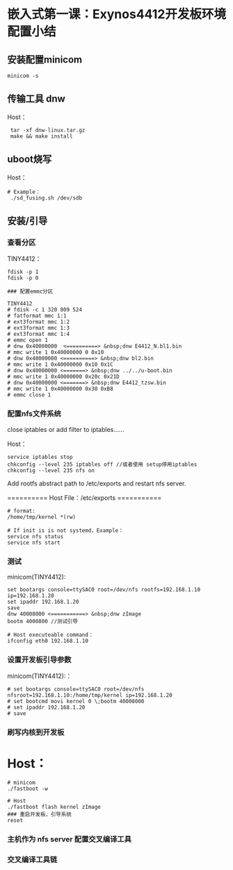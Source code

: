 # 嵌入式第一课：Exynos4412开发板环境配置小结

## 安装配置minicom
    
```
minicom -s
```

## 传输工具 dnw

    
Host：

```
 tar -xf dnw-linux.tar.gz
 make && make install
 ```

## uboot烧写

Host：

```
# Example：
 ./sd_fusing.sh /dev/sdb  
```

## 安装/引导

### 查看分区

    
TINY4412：

```
fdisk -p 1
fdisk -p 0

### 配置emmc分区

TINY4412    
# fdisk -c 1 320 809 524
# fatformat mmc 1:1
# ext3format mmc 1:2
# ext3format mmc 1:3
# ext3format mmc 1:4
# emmc open 1
# dnw 0x40000000  <==========> &nbsp;dnw E4412_N.bl1.bin
# mmc write 1 0x40000000 0 0x10
# dnw 0x40000000 <==========> &nbsp;dnw bl2.bin
# mmc write 1 0x40000000 0x10 0x1C
# dnw 0x40000000 <=======> &nbsp;dnw ../../u-boot.bin
# mmc write 1 0x40000000 0x20c 0x21D
# dnw 0x40000000 <=======> &nbsp;dnw E4412_tzsw.bin
# mmc write 1 0x40000000 0x30 0xB8
# emmc close 1
```
    

### 配置nfs文件系统

close iptables or add filter to iptables......

Host：

```
service iptables stop
chkconfig --level 235 iptables off //或者使用 setup停用iptables
chkconfig --level 235 nfs on
```

Add rootfs abstract path to /etc/exports  and restart nfs server.


========== Host File：/etc/exports ===========

```
# format: 
/home/tmp/kernel *(rw)
```

```
# If init is is not systemd，Example：
service nfs status
service nfs start
```

### 测试

minicom(TINY4412):
    
```    
set bootargs console=ttySAC0 root=/dev/nfs rootfs=192.168.1.10 ip=192.168.1.20
set ipaddr 192.168.1.20
save
dnw 40008000 <===========> &nbsp;dnw zImage
bootm 4000800 //测试引导 

# Host executeable command：
ifconfig eth0 192.168.1.10
```

### 设置开发板引导参数

minicom(TINY4412):：

```
# set bootargs console=ttySAC0 root=/dev/nfs nfsroot=192.168.1.10:/home/tmp/kernel ip=192.168.1.20
# set bootcmd movi kernel 0 \;bootm 40008000
# set ipaddr 192.168.1.20
# save
```
    
### 刷写内核到开发板


# Host：

```
# minicom
./fastboot -w

# Host 
./fastboot flash kernel zImage
### 重启开发板，引导系统
reset 
```

### 主机作为 nfs server 配置交叉编译工具  

### 交叉编译工具链
  
